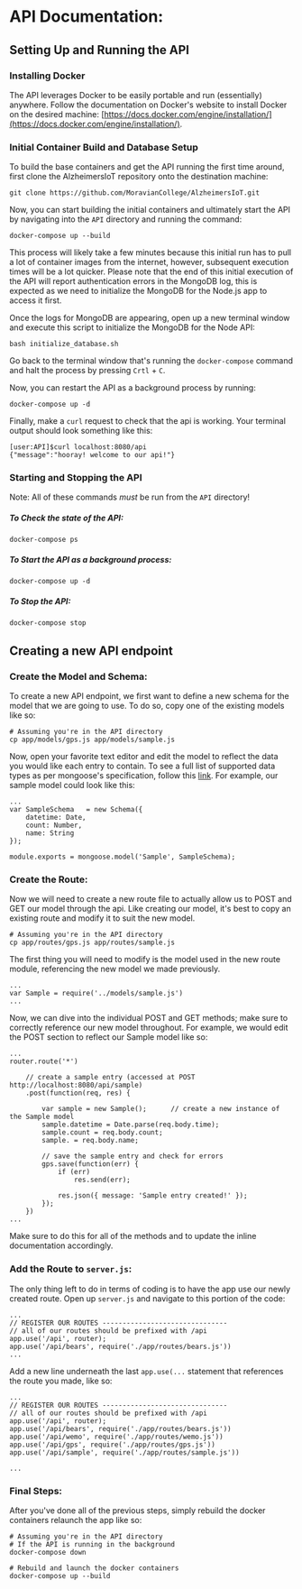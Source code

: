 API Documentation:
================
## Setting Up and Running the API
### Installing Docker
The API leverages Docker to be easily portable and run (essentially) anywhere. Follow the documentation on Docker's website to install Docker on the desired machine: [https://docs.docker.com/engine/installation/](https://docs.docker.com/engine/installation/).

### Initial Container Build and Database Setup
To build the base containers and get the API running the first time around, first clone the AlzheimersIoT repository onto the destination machine:

```
git clone https://github.com/MoravianCollege/AlzheimersIoT.git
```
<!---
You will also need to download the `stormpath.env` file from the [OAUTH Trello Board Ticket](https://trello.com/c/KOVVyVgw/27-oauth-authentication-for-rest-api) and place it in the `API` directory.
-->

Now, you can start building the initial containers and ultimately start the API by navigating into the `API` directory and running the command:

```
docker-compose up --build
```

This process will likely take a few minutes because this initial run has to pull a lot of container images from the internet, however, subsequent execution times will be a lot quicker. Please note that the end of this initial execution of the API will report authentication errors in the MongoDB log, this is expected as we need to initialize the MongoDB for the Node.js app to access it first.

Once the logs for MongoDB are appearing, open up a new terminal window and execute this script to initialize the MongoDB for the Node API:

```
bash initialize_database.sh
```

Go back to the terminal window that's running the `docker-compose` command and halt the process by pressing `Crtl` + `C`.

Now, you can restart the API as a background process by running:

```
docker-compose up -d
```


Finally, make a `curl` request to check that the api is working. Your terminal output should look something like this:

```
[user:API]$curl localhost:8080/api
{"message":"hooray! welcome to our api!"}
```

### Starting and Stopping the API
Note: All of these commands *must* be run from the `API` directory!

##### To Check the state of the API:

```
docker-compose ps
```

##### To Start the API as a background process:

```
docker-compose up -d
```

##### To Stop the API:

```
docker-compose stop
```

## Creating a new API endpoint
### Create the Model and Schema:
To create a new API endpoint, we first want to define a new schema for the model that we are going to use. To do so, copy one of the existing models like so:

```
# Assuming you're in the API directory
cp app/models/gps.js app/models/sample.js
```

Now, open your favorite text editor and edit the model to reflect the data you would like each entry to contain. To see a full list of supported data types as per mongoose's specification, follow this [link](http://mongoosejs.com/docs/schematypes.html). For example, our sample model could look like this:

```
...
var SampleSchema   = new Schema({
    datetime: Date,
    count: Number,
    name: String
});

module.exports = mongoose.model('Sample', SampleSchema);
```

### Create the Route:
Now we will need to create a new route file to actually allow us to POST and GET our model through the api. Like creating our model, it's best to copy an existing route and modify it to suit the new model.

```
# Assuming you're in the API directory
cp app/routes/gps.js app/routes/sample.js
```

The first thing you will need to modify is the model used in the new route module, referencing the new model we made previously.

```
...
var Sample = require('../models/sample.js')
...
```

Now, we can dive into the individual POST and GET methods; make sure to correctly reference our new model throughout. For example, we would edit the POST section to reflect our Sample model like so:

```
...
router.route('*')

    // create a sample entry (accessed at POST http://localhost:8080/api/sample)
    .post(function(req, res) {

        var sample = new Sample();      // create a new instance of the Sample model
        sample.datetime = Date.parse(req.body.time);
        sample.count = req.body.count;
        sample. = req.body.name;

        // save the sample entry and check for errors
        gps.save(function(err) {
            if (err)
                res.send(err);

            res.json({ message: 'Sample entry created!' });
        });
    })
...

```

Make sure to do this for all of the methods and to update the inline documentation accordingly.


### Add the Route to `server.js`:
The only thing left to do in terms of coding is to have the app use our newly created route. Open up `server.js` and navigate to this portion of the code:

```
...
// REGISTER OUR ROUTES -------------------------------
// all of our routes should be prefixed with /api
app.use('/api', router);
app.use('/api/bears', require('./app/routes/bears.js'))
...
```
Add a new line underneath the last `app.use(...` statement that references the route you made, like so:

```
...
// REGISTER OUR ROUTES -------------------------------
// all of our routes should be prefixed with /api
app.use('/api', router);
app.use('/api/bears', require('./app/routes/bears.js'))
app.use('/api/wemo', require('./app/routes/wemo.js'))
app.use('/api/gps', require('./app/routes/gps.js'))
app.use('/api/sample', require('./app/routes/sample.js'))

...
```

### Final Steps:
After you've done all of the previous steps, simply rebuild the docker containers relaunch the app like so:

```
# Assuming you're in the API directory
# If the API is running in the background
docker-compose down

# Rebuild and launch the docker containers
docker-compose up --build
```

